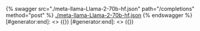 [#generator:start]: <> ({ "template": "openapi" })
[#generator:start]: <> ({ "template": "openapi" })
{% swagger src="./meta-llama-Llama-2-70b-hf.json" path="/completions" method="post" %}
[./meta-llama-Llama-2-70b-hf.json](./meta-llama-Llama-2-70b-hf.json)
{% endswagger %}
[#generator:end]: <> ({})
[#generator:end]: <> ({})